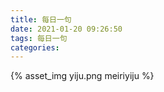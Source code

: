 ```yaml
---
title: 每日一句
date: 2021-01-20 09:26:50
tags: 每日一句
categories: 
---
```


{% asset_img yiju.png meiriyiju %}